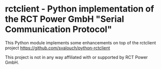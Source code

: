 # rctclient - Python implementation of the RCT Power GmbH "Serial Communication Protocol"

This Python module implements some enhancements on top of the rctclient project https://github.com/svalouch/python-rctclient

This project is not in any way affiliated with or supported by RCT Power GmbH.



